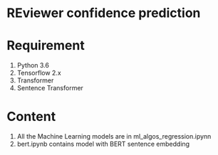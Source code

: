 # REviewer confidence prediction


# Requirement

1. Python 3.6
2. Tensorflow 2.x
3. Transformer
4. Sentence Transformer

# Content

1. All the Machine Learning models are in ml_algos_regression.ipynn
2. bert.ipynb contains model with BERT sentence embedding

